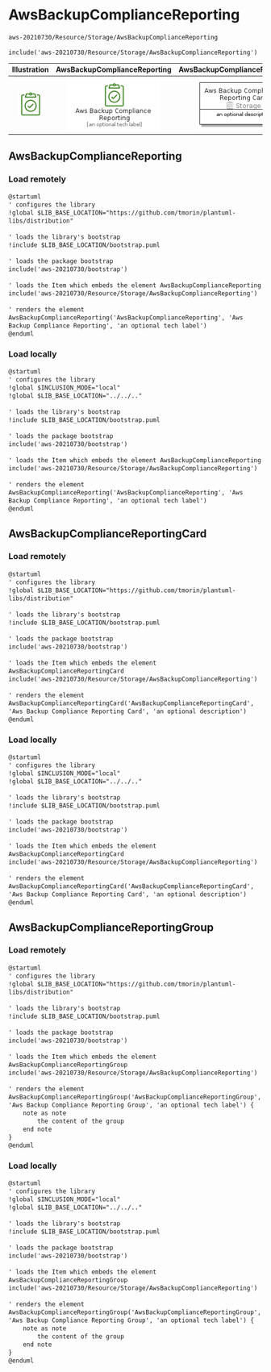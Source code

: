 # AwsBackupComplianceReporting


```text
aws-20210730/Resource/Storage/AwsBackupComplianceReporting
```

```text
include('aws-20210730/Resource/Storage/AwsBackupComplianceReporting')
```



| Illustration | AwsBackupComplianceReporting | AwsBackupComplianceReportingCard | AwsBackupComplianceReportingGroup |
| :---: | :---: | :---: | :---: |
| ![illustration for Illustration](../../../aws-20210730/Resource/Storage/AwsBackupComplianceReporting.png) | ![illustration for AwsBackupComplianceReporting](../../../aws-20210730/Resource/Storage/AwsBackupComplianceReporting.Local.png) | ![illustration for AwsBackupComplianceReportingCard](../../../aws-20210730/Resource/Storage/AwsBackupComplianceReportingCard.Local.png) | ![illustration for AwsBackupComplianceReportingGroup](../../../aws-20210730/Resource/Storage/AwsBackupComplianceReportingGroup.Local.png) |




## AwsBackupComplianceReporting

### Load remotely
```plantuml
@startuml
' configures the library
!global $LIB_BASE_LOCATION="https://github.com/tmorin/plantuml-libs/distribution"

' loads the library's bootstrap
!include $LIB_BASE_LOCATION/bootstrap.puml

' loads the package bootstrap
include('aws-20210730/bootstrap')

' loads the Item which embeds the element AwsBackupComplianceReporting
include('aws-20210730/Resource/Storage/AwsBackupComplianceReporting')

' renders the element
AwsBackupComplianceReporting('AwsBackupComplianceReporting', 'Aws Backup Compliance Reporting', 'an optional tech label')
@enduml
```

### Load locally
```plantuml
@startuml
' configures the library
!global $INCLUSION_MODE="local"
!global $LIB_BASE_LOCATION="../../.."

' loads the library's bootstrap
!include $LIB_BASE_LOCATION/bootstrap.puml

' loads the package bootstrap
include('aws-20210730/bootstrap')

' loads the Item which embeds the element AwsBackupComplianceReporting
include('aws-20210730/Resource/Storage/AwsBackupComplianceReporting')

' renders the element
AwsBackupComplianceReporting('AwsBackupComplianceReporting', 'Aws Backup Compliance Reporting', 'an optional tech label')
@enduml
```

## AwsBackupComplianceReportingCard

### Load remotely
```plantuml
@startuml
' configures the library
!global $LIB_BASE_LOCATION="https://github.com/tmorin/plantuml-libs/distribution"

' loads the library's bootstrap
!include $LIB_BASE_LOCATION/bootstrap.puml

' loads the package bootstrap
include('aws-20210730/bootstrap')

' loads the Item which embeds the element AwsBackupComplianceReportingCard
include('aws-20210730/Resource/Storage/AwsBackupComplianceReporting')

' renders the element
AwsBackupComplianceReportingCard('AwsBackupComplianceReportingCard', 'Aws Backup Compliance Reporting Card', 'an optional description')
@enduml
```

### Load locally
```plantuml
@startuml
' configures the library
!global $INCLUSION_MODE="local"
!global $LIB_BASE_LOCATION="../../.."

' loads the library's bootstrap
!include $LIB_BASE_LOCATION/bootstrap.puml

' loads the package bootstrap
include('aws-20210730/bootstrap')

' loads the Item which embeds the element AwsBackupComplianceReportingCard
include('aws-20210730/Resource/Storage/AwsBackupComplianceReporting')

' renders the element
AwsBackupComplianceReportingCard('AwsBackupComplianceReportingCard', 'Aws Backup Compliance Reporting Card', 'an optional description')
@enduml
```

## AwsBackupComplianceReportingGroup

### Load remotely
```plantuml
@startuml
' configures the library
!global $LIB_BASE_LOCATION="https://github.com/tmorin/plantuml-libs/distribution"

' loads the library's bootstrap
!include $LIB_BASE_LOCATION/bootstrap.puml

' loads the package bootstrap
include('aws-20210730/bootstrap')

' loads the Item which embeds the element AwsBackupComplianceReportingGroup
include('aws-20210730/Resource/Storage/AwsBackupComplianceReporting')

' renders the element
AwsBackupComplianceReportingGroup('AwsBackupComplianceReportingGroup', 'Aws Backup Compliance Reporting Group', 'an optional tech label') {
    note as note
        the content of the group
    end note
}
@enduml
```

### Load locally
```plantuml
@startuml
' configures the library
!global $INCLUSION_MODE="local"
!global $LIB_BASE_LOCATION="../../.."

' loads the library's bootstrap
!include $LIB_BASE_LOCATION/bootstrap.puml

' loads the package bootstrap
include('aws-20210730/bootstrap')

' loads the Item which embeds the element AwsBackupComplianceReportingGroup
include('aws-20210730/Resource/Storage/AwsBackupComplianceReporting')

' renders the element
AwsBackupComplianceReportingGroup('AwsBackupComplianceReportingGroup', 'Aws Backup Compliance Reporting Group', 'an optional tech label') {
    note as note
        the content of the group
    end note
}
@enduml
```

